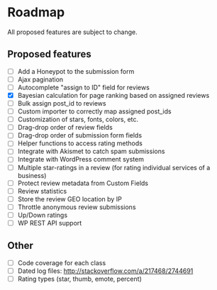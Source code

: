 # Roadmap

All proposed features are subject to change.

## Proposed features

- [ ] Add a Honeypot to the submission form
- [ ] Ajax pagination
- [ ] Autocomplete "assign to ID" field for reviews
- [x] Bayesian calculation for page ranking based on assigned reviews
- [ ] Bulk assign post_id to reviews
- [ ] Custom importer to correctly map assigned post_ids
- [ ] Customization of stars, fonts, colors, etc.
- [ ] Drag-drop order of review fields
- [ ] Drag-drop order of submission form fields
- [ ] Helper functions to access rating methods
- [ ] Integrate with Akismet to catch spam submissions
- [ ] Integrate with WordPress comment system
- [ ] Multiple star-ratings in a review (for rating individual services of a business)
- [ ] Protect review metadata from Custom Fields
- [ ] Review statistics
- [ ] Store the review GEO location by IP
- [ ] Throttle anonymous review submissions
- [ ] Up/Down ratings
- [ ] WP REST API support

## Other
- [ ] Code coverage for each class
- [ ] Dated log files: http://stackoverflow.com/a/217468/2744691
- [ ] Rating types (star, thumb, emote, percent)
